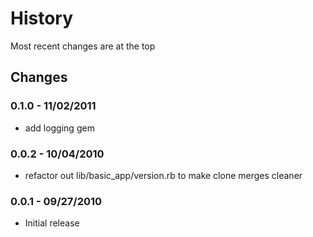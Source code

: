 History
=======
Most recent changes are at the top


Changes
-------

### 0.1.0 - 11/02/2011 ###

* add logging gem

### 0.0.2 - 10/04/2010 ###

* refactor out lib/basic_app/version.rb to make clone merges cleaner

### 0.0.1 - 09/27/2010 ###

* Initial release
